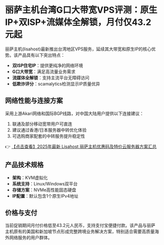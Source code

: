 # 丽萨主机台湾G口大带宽VPS评测：原生IP+双ISP+流媒体全解锁，月付仅43.2元起

丽萨主机(lisahost)最新推出台湾地区VPS服务，延续其大带宽和原生IP的核心优势。该产品具有以下突出特点：

- **双ISP住宅IP**：提供更纯净的网络环境
- **G口大带宽**：满足高流量业务需求
- **流媒体全解锁**：支持主流平台无障碍访问
- **低欺诈评分**：scamalytics检测显示IP质量优异

## 网络性能与连接方案

采用上游Akari网络和国际BGP线路，对中国大陆用户提供以下连接建议：

1. 联通及部分移动宽带用户可直连
2. 建议通过香港/日本服务器中转优化体验
3. 可选购商家配套的中转服务提升稳定性

👉 [【点击查看】2025年最新 Lisahost 丽萨主机优惠码及特价云服务器方案汇总](https://bit.ly/lisazhuji)

## 产品技术规格

- **架构**：KVM虚拟化
- **系统支持**：Linux/Windows双平台
- **存储方案**：NVMe高性能固态硬盘
- **IP配置**：默认包含1个原生IPv4地址

## 价格与支付

当前促销期间月付价格低至43.2元人民币，支持支付宝便捷付款。该产品与丽萨主机原有的美国和新加坡节点形成完整跨境业务解决方案，特别适合需要高质量海外网络服务的用户群体。
